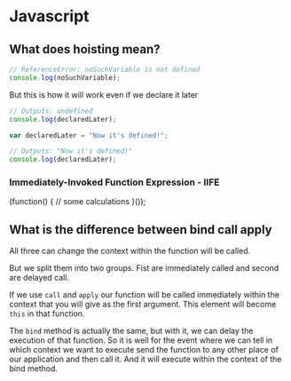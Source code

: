 # Javascript

## What does hoisting mean?

```javascript
// ReferenceError: noSuchVariable is not defined
console.log(noSuchVariable);
```

But this is how it will work even if we declare it later

```javascript
// Outputs: undefined
console.log(declaredLater);

var declaredLater = "Now it's defined!";

// Outputs: "Now it's defined!"
console.log(declaredLater);
```

### Immediately-Invoked Function Expression  - IIFE

(function() {
  // some calculations
}());

## What is the difference between bind call apply

All three can change the context within the function will be called.

But we split them into two groups. Fist are immediately called and second are delayed call.

If we use `call` and `apply` our function will be called immediately within the context that you will give as the first argument. This element will become `this` in that function.

The `bind` method is actually the same, but with it, we can delay the execution of that function. So it is well for the event where we can tell in which context we want to execute send the function to any other place of our application and then call it. And it will execute within the context of the bind method.
